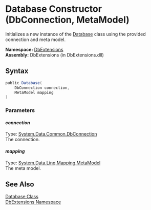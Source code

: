 Database Constructor (DbConnection, MetaModel)
==============================================
Initializes a new instance of the [Database][1] class using the provided connection and meta model.

**Namespace:** [DbExtensions][2]  
**Assembly:** DbExtensions (in DbExtensions.dll)

Syntax
------

```csharp
public Database(
	DbConnection connection,
	MetaModel mapping
)
```

### Parameters

#### *connection*
Type: [System.Data.Common.DbConnection][3]  
The connection.

#### *mapping*
Type: [System.Data.Linq.Mapping.MetaModel][4]  
The meta model.


See Also
--------
[Database Class][1]  
[DbExtensions Namespace][2]  

[1]: README.md
[2]: ../README.md
[3]: http://msdn.microsoft.com/en-us/library/c790zwhc
[4]: http://msdn.microsoft.com/en-us/library/bb534568